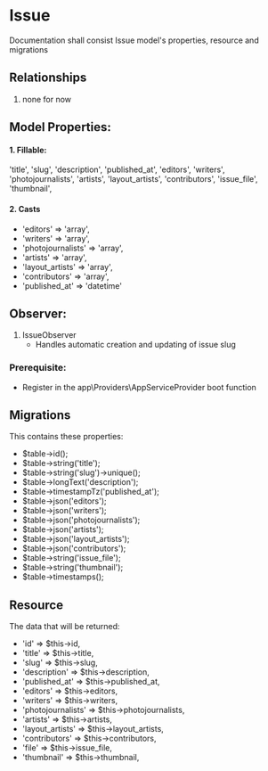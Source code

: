 # Issue 

Documentation shall consist Issue model's properties, resource and migrations

## Relationships 
1. none for now

## Model Properties:

#### 1. Fillable: 
'title', 'slug', 'description', 'published_at', 'editors', 'writers', 'photojournalists', 'artists', 'layout_artists', 'contributors', 'issue_file', 'thumbnail',

#### 2. Casts
- 'editors' => 'array',
- 'writers' => 'array',
- 'photojournalists' => 'array',
- 'artists' => 'array',
- 'layout_artists' => 'array',
- 'contributors' => 'array',
- 'published_at' => 'datetime'


## Observer:
1. IssueObserver
   - Handles automatic creation and updating of issue slug 

### Prerequisite:
- Register in the app\Providers\AppServiceProvider boot function


## Migrations
This contains these properties: 

- $table->id();
- $table->string('title');
- $table->string('slug')->unique();
- $table->longText('description');
- $table->timestampTz('published_at');
- $table->json('editors');
- $table->json('writers');
- $table->json('photojournalists');
- $table->json('artists');
- $table->json('layout_artists');
- $table->json('contributors');
- $table->string('issue_file');
- $table->string('thumbnail');
- $table->timestamps();

## Resource
The data that will be returned:

- 'id' => $this->id,
- 'title' => $this->title,
- 'slug' => $this->slug,
- 'description' => $this->description,
- 'published_at' => $this->published_at,
- 'editors' => $this->editors,
- 'writers' => $this->writers,
- 'photojournalists' => $this->photojournalists,
- 'artists' => $this->artists,
- 'layout_artists' => $this->layout_artists,
- 'contributors' => $this->contributors,
- 'file' => $this->issue_file,
- 'thumbnail' => $this->thumbnail,







